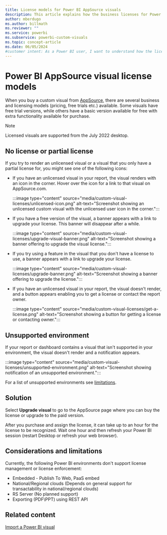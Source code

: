 ```yaml
---
title: License models for Power BI AppSource visuals
description: This article explains how the business licenses for Power BI visuals purchased on AppSource are enforced.
author: mberdugo
ms.author: billmath
ms.reviewer: ""
ms.service: powerbi
ms.subservice: powerbi-custom-visuals
ms.topic: concept-article
ms.date: 06/05/2024
#customer intent: As a Power BI user, I want to understand how the licenses for Power BI visuals purchased on AppSource are enforced so that I can use the visuals correctly.
---
```


# Power BI AppSource visual license models

When you buy a custom visual from [AppSource](https://appsource.microsoft.com/marketplace/apps?product=power-bi-visuals&exp=kyyw&page=1&filters=pay-as-you-go), there are several business and licensing models (pricing, free trials etc.) available. Some visuals have free trial versions, while others have a basic version available for free with extra functionality available for purchase.

>[!NOTE]
>Licensed visuals are supported from the July 2022 desktop.

## No license or partial license

If you try to render an unlicensed visual or a visual that you only have a partial license for, you might see one of the following icons:

* If you have an unlicensed visual in your report, the visual renders with an icon in the corner. Hover over the icon for a link to that visual on AppSource.com.

  :::image type="content" source="media/custom-visual-licenses/unlicensed-icon.png" alt-text="Screenshot showing an unlicensed custom visual with the unlicensed user icon in the corner.":::

* If you have a free version of the visual, a banner appears with a link to upgrade your license. This banner will disappear after a while.

  :::image type="content" source="media/custom-visual-licenses/upgrade-visual-banner.png" alt-text="Screenshot showing a banner offering to upgrade the visual license.":::

* If you try using a feature in the visual that you don't have a license to use, a banner appears with a link to upgrade your license.

  :::image type="content" source="media/custom-visual-licenses/upgrade-banner.png" alt-text="Screenshot showing a banner offering to upgrade the license.":::

* If you have an unlicensed visual in your report, the visual doesn't render, and a button appears enabling you to get a license or contact the report owner.

  :::image type="content" source="media/custom-visual-licenses/get-a-license.png" alt-text="Screenshot showing a button for getting a license or contacting owner.":::

## Unsupported environment

If your report or dashboard contains a visual that isn't supported in your environment, the visual doesn't render and a notification appears.

  :::image type="content" source="media/custom-visual-licenses/unsupported-environment.png" alt-text="Screenshot showing notification of an unsupported environment.":::

For a list of unsupported environments see [limitations](#considerations-and-limitations).

## Solution

Select **Upgrade visual** to go to the AppSource page where you can buy the license or upgrade to the paid version.

After you purchase and assign the license, it can take up to an hour for the license to be recognized. Wait one hour and then refresh your Power BI session (restart Desktop or refresh your web browser).

## Considerations and limitations

Currently, the following Power BI environments don't support license management or license enforcement:

* Embedded - Publish To Web, PaaS embed
* National/Regional clouds (Depends on general support for transactability in national/regional clouds)
* RS Server (No planned support)
* Exporting (PDF\PPT) using REST API

## Related content

[Import a Power BI visual](import-visual.md)
